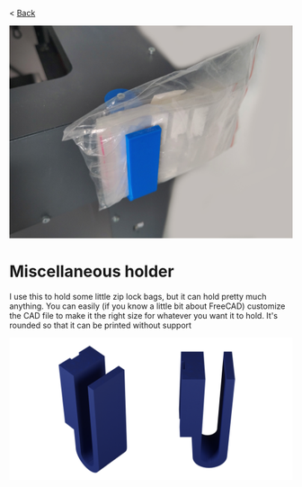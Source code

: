 < [Back](../README.md)

![Photo of the holder](../images/bag-holder.jpg)

# Miscellaneous holder

I use this to hold some little zip lock bags, but it can hold pretty much anything. 
You can easily (if you know a little bit about FreeCAD) customize the CAD file to make it the right size for whatever you want it to hold.
It's rounded so that it can be printed without support

![Render of the holder](../images/renders/bag-holder.png)
